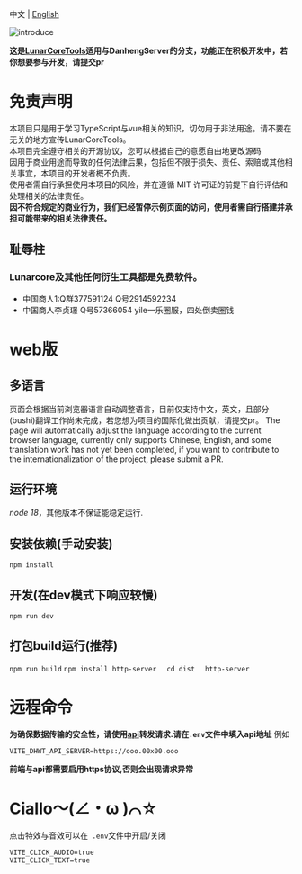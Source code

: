 中文 | [English](README_en-US.md)

![introduce](https://socialify.git.ci/lctoolsweb/CialloTools/image?description=1&font=Source%20Code%20Pro&forks=1&issues=1&language=1&logo=https%3A%2F%2Fooo.0x0.ooo%2F2024%2F07%2F18%2FOR1UEB.png&name=1&owner=1&pulls=1&stargazers=1&theme=Light)

**这是[LunarCoreTools](https://github.com/lctoolsweb/LunarCoreTools/)适用与DanhengServer的分支，功能正在积极开发中，若你想要参与开发，请提交pr**  
# 免责声明

本项目只是用于学习TypeScript与vue相关的知识，切勿用于非法用途。请不要在无关的地方宣传LunarCoreTools。  
本项目完全遵守相关的开源协议，您可以根据自己的意愿自由地更改源码  
因用于商业用途而导致的任何法律后果，包括但不限于损失、责任、索赔或其他相关事宜，本项目的开发者概不负责。  
使用者需自行承担使用本项目的风险，并在遵循 MIT 许可证的前提下自行评估和处理相关的法律责任。  
**因不符合规定的商业行为，我们已经暂停示例页面的访问，使用者需自行搭建并承担可能带来的相关法律责任。**


## 耻辱柱
### Lunarcore及其他任何衍生工具都是免费软件。
+ 中国商人1:Q群377591124 Q号2914592234
+ 中国商人李贞璟 Q号57366054 yile一乐圈服，四处倒卖圈钱


# web版
## 多语言
页面会根据当前浏览器语言自动调整语言，目前仅支持中文，英文，且部分(bushi)翻译工作尚未完成，若您想为项目的国际化做出贡献，请提交pr。
The page will automatically adjust the language according to the current browser language, currently only supports Chinese, English, and some translation work has not yet been completed, if you want to contribute to the internationalization of the project, please submit a PR.

## 运行环境
*node 18*，其他版本不保证能稳定运行.

## 安装依赖(手动安装)
`
npm install
`

## 开发(在dev模式下响应较慢)
`
npm run dev
`

## 打包build运行(推荐)
`
npm run build
`
`
npm install http-server  
`
`
cd dist  
`
`
http-server
`
# 远程命令
**为确保数据传输的安全性，请使用[api](https://github.com/lctoolsweb/DanhengWebTools-transmit)转发请求.请在`.env`文件中填入api地址**
例如
```
VITE_DHWT_API_SERVER=https://ooo.00x00.ooo
```
**前端与api都需要启用https协议,否则会出现请求异常**

# Ciallo～(∠・ω )⌒☆
点击特效与音效可以在` .env`文件中开启/关闭
```
VITE_CLICK_AUDIO=true
VITE_CLICK_TEXT=true
```
